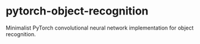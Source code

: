 # pytorch-object-recognition
Minimalist PyTorch convolutional neural network implementation for object recognition.
